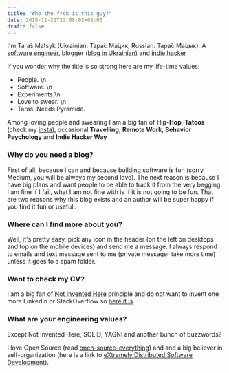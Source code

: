 ```yaml
---
title: "Who the f*ck is this guy?"
date: 2018-11-22T22:08:03+02:00
draft: false
---
```


I'm Tarа́s Mа́tsyk (Ukrainian: Тара́с Ма́цик, Russian: Тара́с Ма́цык).
A [software engineer](https://stackoverflow.com/users/3727348/taras-matsyk), blogger ([blog in Ukrainian](http://ua.tarasmatsyk.com)) and [indie hacker](https://www.indiehackers.com/tamatsyk)

If you wonder why the title is so strong here are my life-time values:

- People. \n
- Software. \n
- Experiments.\n
- Love to swear. \n
- Taras' Needs Pyramide.

Among loving people and swearing I am a big fan of **Hip-Hop**, **Tatoos** (check my [insta](https://www.instagram.com/tarasmatsyk/)), occasional **Travelling**, **Remote Work**, **Behavior Psychology** and **Indie Hacker Way**

### Why do you need a blog?

First of all, because I can and because building software is fun (sorry Medium, you will be always my second love).
The next reason is because I have big plans and want people to be able to track it from the very begging. I am fine if I fail, what I am not fine with is if it is not going to be fun.
That are two reasons why this blog exists and an author will be super happy if you find it fun or usefull. 

### Where can I find more about you?
Well, it's pretty easy, pick any icon in the header (on the left on desktops and top on the mobile devices)
and send me a message. I always respond to emails and text message sent to me (private messager take more time) unless it goes to a spam folder.

### Want to check my CV?

I am a big fan of [Not Invented Here](https://en.wikipedia.org/wiki/Not_invented_here) principle and do not want to invent one more LinkedIn or StackOverflow so [here it is](https://stackoverflow.com/cv/taras-matsyk).

### What are your engineering values?

Except Not Invented Here, SOLID, YAGNI and another bunch of buzzwords?

I love Open Source (read [open-source-everything](http://tom.preston-werner.com/2011/11/22/open-source-everything.html)) and and a big believer in self-organization (here is a link to [eXtremely Distributed Software Development](https://www.xdsd.org/)).



